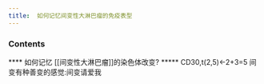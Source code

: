 ```yaml
---
title:  如何记忆间变性大淋巴瘤的免疫表型
--- 
```


### Contents
**** 如何记忆 [[间变性大淋巴瘤]]的染色体改变?
***** CD30,t(2,5)←2+3=5 
间变有种善变的感觉:间变请爱我

